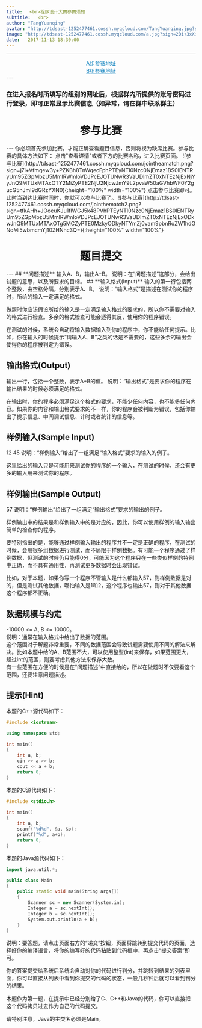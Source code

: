 ```yaml
---
title: 　<br>程序设计大赛参赛须知
subtitle: 　<br>
author: "TangYuanqing"
avatar: "http://tdsast-1252477461.cossh.myqcloud.com/TangYuanqing.jpg?sign=+iqc5a5wI5L42gOkkmXibwgT/NNhPTEyNTI0Nzc0NjEmaz1BS0lENTRyUm95ZGpMbzU5MmlRWmloVDJPcEJOTUNwR3VaUDImZT0xNTEzMTgwMDY1JnQ9MTUxMDU4ODA2NSZyPTY2MzQ1ODk0MiZmPS9UYW5nWXVhbnFpbmcuanBnJmI9dGRzYXN0"
image: "http://tdsast-1252477461.cossh.myqcloud.com/a.jpg?sign=2Di+3xXiZJiLjJGnRfN0VUXnU+JhPTEyNTI0Nzc0NjEmaz1BS0lENTRyUm95ZGpMbzU5MmlRWmloVDJPcEJOTUNwR3VaUDImZT0xNTEzMTc5MzQ4JnQ9MTUxMDU4NzM0OCZyPTE2ODYwNjcwOSZmPS9hLmpwZyZiPXRkc2FzdA=="
date:   2017-11-13 18:30:00
---
```



---
<center><a href="https://www.vijos.org/d/tdsastcA/contest" style="color:#007bbb">A组参赛地址</a></center>
<center><a href="https://www.vijos.org/d/tdsastcB/contest" style="color:#007bbb">B组参赛地址</a></center>
---
<h3>在进入报名时所填写的组别的网址后，根据群内所提供的账号密码进行登录，即可正常显示比赛信息（如异常，请在群中联系群主）</h3>

<center><h1>参与比赛</h1></center>
---
你必须首先参加比赛，才能正确查看题目信息，否则将视为缺席比赛。参与比赛的具体方法如下：  
点击"查看详情"或者下方的比赛名称，进入比赛页面。  
![参与比赛](http://tdsast-1252477461.cossh.myqcloud.com/jointheamatch.png?sign=j7i+Vfmqew3y+PZKBh8TnWqecFphPTEyNTI0Nzc0NjEmaz1BS0lENTRyUm95ZGpMbzU5MmlRWmloVDJPcEJOTUNwR3VaUDImZT0xNTEzNjExNjYyJnQ9MTUxMTAxOTY2MiZyPTE2NjU2NjcwJmY9L2pvaW50aGVhbWF0Y2gucG5nJmI9dGRzYXN0){:height="100%" width="100%"}  
点击参与比赛即可。此时当到达比赛时间时，你就可以参与比赛了。  
![参与比赛](http://tdsast-1252477461.cossh.myqcloud.com/jointhematch2.png?sign=tfkAHh+JOoeuKJu1flWGJ5k48PVhPTEyNTI0Nzc0NjEmaz1BS0lENTRyUm95ZGpMbzU5MmlRWmloVDJPcEJOTUNwR3VaUDImZT0xNTEzNjExODkwJnQ9MTUxMTAxOTg5MCZyPTE0MzkyODkyNTYmZj0vam9pbnRoZW1hdGNoMi5wbmcmYj10ZHNhc3Q=){:height="100%" width="100%"}  
<center><h1>题目提交</h1></center>
---
## **问题描述**
输入A、B，输出A+B。
说明：在“问题描述”这部分，会给出试题的意思，以及所要求的目标。
## **输入格式(Input)**
输入的第一行包括两个整数，由空格分隔，分别表示A、B。
说明：“输入格式”是描述在测试你的程序时，所给的输入一定满足的格式。

做题时你应该假设所给的输入是一定满足输入格式的要求的，所以你不需要对输入的格式进行检查。多余的格式检查可能会适得其反，使用你的程序错误。

在测试的时候，系统会自动将输入数据输入到你的程序中，你不能给任何提示。比如，你在输入的时候提示“请输入A、B”之类的话是不需要的，这些多余的输出会使得你的程序被判定为错误。

## **输出格式(Output)**
输出一行，包括一个整数，表示A+B的值。
说明：“输出格式”是要求你的程序在输出结果的时候必须满足的格式。

在输出时，你的程序必须满足这个格式的要求，不能少任何内容，也不能多任何内容。如果你的内容和输出格式要求的不一样，你的程序会被判断为错误，包括你输出了提示信息、中间调试信息、计时或者统计的信息等。

## **样例输入(Sample Input)**
12 45
说明：“样例输入”给出了一组满足“输入格式”要求的输入的例子。

这里给出的输入只是可能用来测试你的程序的一个输入，在测试的时候，还会有更多的输入用来测试你的程序。

## **样例输出(Sample Output)**
57
说明：“样例输出”给出了一组满足“输出格式”要求的输出的例子。

样例输出中的结果是和样例输入中的是对应的，因此，你可以使用样例的输入输出简单的检查你的程序。

要特别指出的是，能够通过样例输入输出的程序并不一定是正确的程序，在测试的时候，会用很多组数据进行测试，而不局限于样例数据。有可能一个程序通过了样例数据，但测试的时候仍只能得0分，可能因为这个程序只在一些类似样例的特例中正确，而不具有通用性，再测试更多数据时会出现错误。

比如，对于本题，如果你写一个程序不管输入是什么都输入57，则样例数据是对的，但是测试其他数据，哪怕输入是1和2，这个程序也输出57，则对于其他数据这个程序都不正确。

## 数据规模与约定  
-10000 <= A, B <= 10000。  
说明：通常在输入格式中给出了数据的范围。  
这个范围对于解题非常重要，不同的数据范围会导致试题需要使用不同的解法来解决。比如本题中给的A、B范围不大，可以使用整型(int)来保存，如果范围更大，超过int的范围，则要考虑其他方法来保存大数。    
有一些范围在方便的时候是在“问题描述”中直接给的，所以在做题时不仅要看这个范围，还要注意问题描述。  

## **提示(Hint)**  
本题的C++源代码如下：  



```cpp
#include <iostream>

using namespace std;

int main()
{
    int a, b;
    cin >> a >> b;
    cout << a + b;
    return 0;
}
```

本题的C源代码如下：  



```cpp
#include <stdio.h>

int main()
{
    int a, b;
    scanf("%d%d", &a, &b);
    printf("%d", a+b);
    return 0;
}
```


本题的Java源代码如下：  



```cpp
import java.util.*;

public class Main
{
    public static void main(String args[])
    {
        Scanner sc = new Scanner(System.in);
        Integer a = sc.nextInt();
        Integer b = sc.nextInt();
        System.out.println(a + b);
    }
}
```


说明：要答题，请点击页面右方的“递交”按钮，页面将跳转到提交代码的页面，选择好你的编译语言，将你的编写好的代码粘贴到代码框中，再点击“提交答案”即可。

你的答案提交给系统后系统会自动对你的代码进行判分，并跳转到结果的列表里面，你可以直接从列表中看到你提交的代码的状态，一般几秒钟后就可以看到判分的结果。

本题作为第一题，在提示中已经分别给了C、C++和Java的代码，你可以直接把这个代码拷贝过去作为自己的代码提交。

请特别注意，Java的主类名必须是Main。
